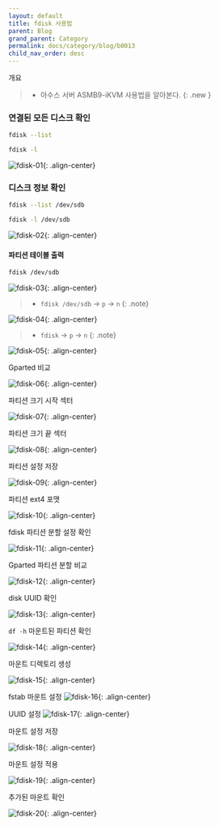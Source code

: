 ```yaml
---
layout: default
title: fdisk 사용법
parent: Blog
grand_parent: Category
permalink: docs/category/blog/b0013
child_nav_order: desc
---
```


개요

> - 아수스 서버 ASMB9-iKVM 사용법을 알아본다.
{: .new }

### 연결된 모든 디스크 확인
```bash
fdisk --list
```

```bash
fdisk -l
```

![fdisk-01](https://user-images.githubusercontent.com/36792594/150980148-0bfcdf2f-db66-44c5-9e65-b3511afa6b23.png){: .align-center}

### 디스크 정보 확인
```bash
fdisk --list /dev/sdb
```

```bash
fdisk -l /dev/sdb
```

![fdisk-02](https://user-images.githubusercontent.com/36792594/150980149-61f9e975-d776-4915-be88-6fb03707bed2.png){: .align-center}

#### 파티션 테이블 출력
```bash
fdisk /dev/sdb
```

![fdisk-03](https://user-images.githubusercontent.com/36792594/150980152-6140e1a9-473b-446a-8a5a-860652600141.png){: .align-center}

> - `fdisk /dev/sdb` → `p` → `n`
{: .note}

![fdisk-04](https://user-images.githubusercontent.com/36792594/150980154-7563ac18-68fd-4199-8dd2-1b7c80a155da.png){: .align-center}

> - `fdisk` → `p` → `n`
{: .note}

![fdisk-05](https://user-images.githubusercontent.com/36792594/150980155-71f02f75-e655-416a-887d-b2c9856535d5.png){: .align-center}

Gparted 비교

![fdisk-06](https://user-images.githubusercontent.com/36792594/150980156-4af192a2-0f16-4f41-866b-adad7e824092.png){: .align-center}

파티션 크기 시작 섹터

![fdisk-07](https://user-images.githubusercontent.com/36792594/150980158-5f071098-3ece-4f9a-abeb-dfe447538cab.png){: .align-center}

파티션 크기 끝 섹터

![fdisk-08](https://user-images.githubusercontent.com/36792594/150980160-d38fc811-89d3-4c41-8a1a-52f7e59fbe2d.png){: .align-center}

파티션 설정 저장

![fdisk-09](https://user-images.githubusercontent.com/36792594/150980161-4c587894-41c1-4e16-873e-a46732a29b2f.png){: .align-center}

파티션 ext4 포맷

![fdisk-10](https://user-images.githubusercontent.com/36792594/150980162-aa2ebf5b-5b66-44ff-9308-d8243bfb62f9.png){: .align-center}

fdisk 파티션 분할 설정 확인

![fdisk-11](https://user-images.githubusercontent.com/36792594/150980164-1ec58d53-2e3f-4fc5-bb89-aa051b84fad2.png){: .align-center}

Gparted 파티션 분할 비교

![fdisk-12](https://user-images.githubusercontent.com/36792594/150980167-eb828661-bcce-49d7-a072-a570924521a9.png){: .align-center}

disk UUID 확인

![fdisk-13](https://user-images.githubusercontent.com/36792594/150980169-ae862f94-c366-4af9-8c86-73d1dbc81a96.png){: .align-center}

`df -h` 마운트된 파티션 확인

![fdisk-14](https://user-images.githubusercontent.com/36792594/150980172-ba10eabe-e014-4fc7-af5e-35e1576f414c.png){: .align-center}

마운트 디렉토리 생성

![fdisk-15](https://user-images.githubusercontent.com/36792594/150980128-2253b321-5478-476c-a78e-59a8199a67f9.png){: .align-center}

fstab 마운트 설정
![fdisk-16](https://user-images.githubusercontent.com/36792594/150980134-2bbf0bd3-8e78-41ff-a23e-f80b268e6443.png){: .align-center}

UUID 설정
![fdisk-17](https://user-images.githubusercontent.com/36792594/150980137-5737ef4d-6827-4539-8add-fafa61cfb4b9.png){: .align-center}

마운트 설정 저장

![fdisk-18](https://user-images.githubusercontent.com/36792594/150980141-dc4843d8-8b59-4827-adb3-70c7ac347403.png){: .align-center}

마운트 설정 적용

![fdisk-19](https://user-images.githubusercontent.com/36792594/150980146-04d91697-7c2c-493b-a13c-1f3ab959c619.png){: .align-center}

추가된 마운트 확인

![fdisk-20](https://user-images.githubusercontent.com/36792594/150980147-c205477c-53b0-4e82-87b2-2816e4ee314f.png){: .align-center}
